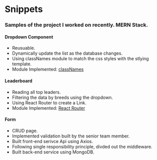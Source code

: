 # Snippets
### Samples of the project I worked on recently. MERN Stack.
#### Dropdown Component
* Reusuable.
* Dynamically update the list as the database changes.
* Using classNames module to match the css styles with the stlying template.
* Module Implemented: [classNames](https://github.com/JedWatson/classnames)

#### Leaderboard
* Reading all top leaders.
* Filtering the data by breeds using the dropdown.
* Using React Router to create a Link.
* Module Implemented: [React Router](https://github.com/ReactTraining/react-router)

#### Form
* CRUD page.
* Implemented validation built by the senior team member.
* Built front-end serivce Api using Axios.
* Following single responsibility principle, divded out the middleware.
* Built back-end service using MongoDB.